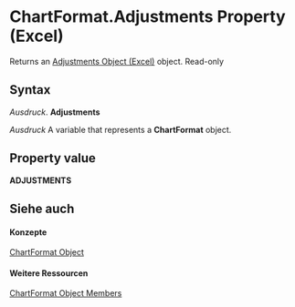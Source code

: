 
# ChartFormat.Adjustments Property (Excel)

Returns an [Adjustments Object (Excel)](c69c4bbf-5687-f453-e238-28d4b98d4808.md) object. Read-only


## Syntax

 _Ausdruck_. **Adjustments**

 _Ausdruck_ A variable that represents a **ChartFormat** object.


## Property value

 **ADJUSTMENTS**


## Siehe auch


#### Konzepte


[ChartFormat Object](edac71b7-ed38-6658-2cbf-6493dc1ad3ed.md)
#### Weitere Ressourcen


[ChartFormat Object Members](http://msdn.microsoft.com/library/d06de08a-72d0-46d3-e06a-86e432a9a334%28Office.15%29.aspx)